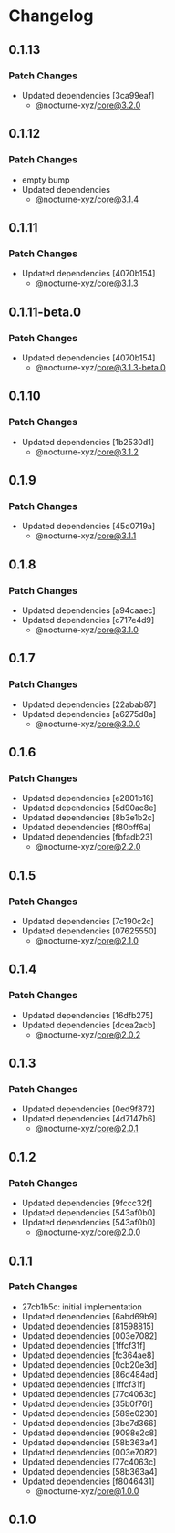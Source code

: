 # Changelog

## 0.1.13

### Patch Changes

- Updated dependencies [3ca99eaf]
  - @nocturne-xyz/core@3.2.0

## 0.1.12

### Patch Changes

- empty bump
- Updated dependencies
  - @nocturne-xyz/core@3.1.4

## 0.1.11

### Patch Changes

- Updated dependencies [4070b154]
  - @nocturne-xyz/core@3.1.3

## 0.1.11-beta.0

### Patch Changes

- Updated dependencies [4070b154]
  - @nocturne-xyz/core@3.1.3-beta.0

## 0.1.10

### Patch Changes

- Updated dependencies [1b2530d1]
  - @nocturne-xyz/core@3.1.2

## 0.1.9

### Patch Changes

- Updated dependencies [45d0719a]
  - @nocturne-xyz/core@3.1.1

## 0.1.8

### Patch Changes

- Updated dependencies [a94caaec]
- Updated dependencies [c717e4d9]
  - @nocturne-xyz/core@3.1.0

## 0.1.7

### Patch Changes

- Updated dependencies [22abab87]
- Updated dependencies [a6275d8a]
  - @nocturne-xyz/core@3.0.0

## 0.1.6

### Patch Changes

- Updated dependencies [e2801b16]
- Updated dependencies [5d90ac8e]
- Updated dependencies [8b3e1b2c]
- Updated dependencies [f80bff6a]
- Updated dependencies [fbfadb23]
  - @nocturne-xyz/core@2.2.0

## 0.1.5

### Patch Changes

- Updated dependencies [7c190c2c]
- Updated dependencies [07625550]
  - @nocturne-xyz/core@2.1.0

## 0.1.4

### Patch Changes

- Updated dependencies [16dfb275]
- Updated dependencies [dcea2acb]
  - @nocturne-xyz/core@2.0.2

## 0.1.3

### Patch Changes

- Updated dependencies [0ed9f872]
- Updated dependencies [4d7147b6]
  - @nocturne-xyz/core@2.0.1

## 0.1.2

### Patch Changes

- Updated dependencies [9fccc32f]
- Updated dependencies [543af0b0]
- Updated dependencies [543af0b0]
  - @nocturne-xyz/core@2.0.0

## 0.1.1

### Patch Changes

- 27cb1b5c: initial implementation
- Updated dependencies [6abd69b9]
- Updated dependencies [81598815]
- Updated dependencies [003e7082]
- Updated dependencies [1ffcf31f]
- Updated dependencies [fc364ae8]
- Updated dependencies [0cb20e3d]
- Updated dependencies [86d484ad]
- Updated dependencies [1ffcf31f]
- Updated dependencies [77c4063c]
- Updated dependencies [35b0f76f]
- Updated dependencies [589e0230]
- Updated dependencies [3be7d366]
- Updated dependencies [9098e2c8]
- Updated dependencies [58b363a4]
- Updated dependencies [003e7082]
- Updated dependencies [77c4063c]
- Updated dependencies [58b363a4]
- Updated dependencies [f8046431]
  - @nocturne-xyz/core@1.0.0

## 0.1.0
